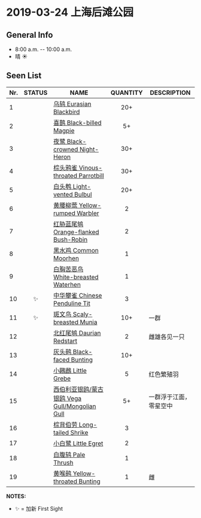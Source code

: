 # 2019-03-24 上海后滩公园

## General Info
*  8:00 a.m. -- 10:00 a.m.
*  晴   :sunny:

## Seen List
Nr.|STATUS | NAME                                   | QUANTITY| DESCRIPTION                    |
|--| :--:  |----------------------------------------| :-----: |--------------------------------|
|1| |[乌鸫 Eurasian Blackbird](https://github.com/simonace/My-Birding-Log/blob/master/have-seen-list.md#%E4%B9%8C%E9%B8%AB-eurasian-blackbird)|20+||
|2||[喜鹊 Black-billed Magpie](https://github.com/simonace/My-Birding-Log/blob/master/have-seen-list.md#%E5%96%9C%E9%B9%8A-black-billed-magpie)|5+||
|3||[夜鹭 Black-crowned Night-Heron](https://github.com/simonace/My-Birding-Log/blob/master/have-seen-list.md#%E5%A4%9C%E9%B9%AD-black-crowned-night-heron)|30+||
|4||[棕头鸦雀 Vinous-throated Parrotbill](https://github.com/simonace/My-Birding-Log/blob/master/have-seen-list.md#%E6%A3%95%E5%A4%B4%E9%B8%A6%E9%9B%80-vinous-throated-parrotbill)|30+||
|5||[白头鹎 Light-vented Bulbul](https://github.com/simonace/My-Birding-Log/blob/master/have-seen-list.md#%E7%99%BD%E5%A4%B4%E9%B9%8E-light-vented-bulbul)|20+||
|6||[黄腰柳莺 Yellow-rumped Warbler](https://github.com/simonace/My-Birding-Log/blob/master/have-seen-list.md#%E9%BB%84%E8%85%B0%E6%9F%B3%E8%8E%BA-pallass-leaf-warbler)| 2 |  |
|7||[红胁蓝尾鸲 Orange-flanked Bush-Robin](https://github.com/simonace/My-Birding-Log/blob/master/have-seen-list.md#%E7%BA%A2%E8%83%81%E8%93%9D%E5%B0%BE%E9%B8%B2-orange-flanked-bush-robin)|2||
|8||[黑水鸡 Common Moorhen](https://github.com/simonace/My-Birding-Log/blob/master/have-seen-list.md#%E9%BB%91%E6%B0%B4%E9%B8%A1-common-moorhen)|1||
|9||[白胸苦恶鸟 White-breasted Waterhen](https://github.com/simonace/My-Birding-Log/blob/master/have-seen-list.md#%E7%99%BD%E8%83%B8%E8%8B%A6%E6%81%B6%E9%B8%9F-white-breasted-waterhen)|1||
|10|:sparkles:|[中华攀雀 Chinese Penduline Tit](https://github.com/simonace/My-Birding-Log/blob/master/have-seen-list.md#%E4%B8%AD%E5%8D%8E%E6%94%80%E9%9B%80-chinese-penduline-tit)|3||
|11|:sparkles:|[斑文鸟 Scaly-breasted Munia](https://github.com/simonace/My-Birding-Log/blob/master/have-seen-list.md#%E6%96%91%E6%96%87%E9%B8%9F-scaly-breasted-munia)|10+|一群|
|12||[北红尾鸲 Daurian Redstart](https://github.com/simonace/My-Birding-Log/blob/master/have-seen-list.md#%E5%8C%97%E7%BA%A2%E5%B0%BE%E9%B8%B2-daurian-redstart)|2|雌雄各见一只|
|13||[灰头鹀 Black-faced Bunting](https://github.com/simonace/My-Birding-Log/blob/master/have-seen-list.md#%E7%81%B0%E5%A4%B4%E9%B9%80-black-faced-bunting)|10+||
|14||[小鸊鷉 Little Grebe](https://github.com/simonace/My-Birding-Log/blob/master/have-seen-list.md#%E5%B0%8F%E9%B8%8A%E9%B7%89-little-grebe)|5|红色繁殖羽|
|15||[西伯利亚银鸥/蒙古银鸥 Vega Gull/Mongolian Gull](https://github.com/simonace/My-Birding-Log/blob/master/have-seen-list.md#%E8%A5%BF%E4%BC%AF%E5%88%A9%E4%BA%9A%E9%93%B6%E9%B8%A5%E8%92%99%E5%8F%A4%E9%93%B6%E9%B8%A5-vega-gullmongolian-gull)|5+|一群浮于江面，零星空中|
|16||[棕背伯劳 Long-tailed Shrike](https://github.com/simonace/My-Birding-Log/blob/master/have-seen-list.md#%E6%A3%95%E8%83%8C%E4%BC%AF%E5%8A%B3-long-tailed-shrike)|3| |
|17||[小白鹭 Little Egret](https://github.com/simonace/My-Birding-Log/blob/master/have-seen-list.md#%E5%B0%8F%E7%99%BD%E9%B9%AD-little-egret)|2||
|18||[白腹鸫 Pale Thrush](https://github.com/simonace/My-Birding-Log/blob/master/have-seen-list.md#%E7%99%BD%E8%85%B9%E9%B8%AB-pale-thrush)| 1 |  |
|19||[黄喉鹀 Yellow-throated Bunting](https://github.com/simonace/My-Birding-Log/blob/master/have-seen-list.md#黄喉鹀-yellow-throated-bunting)|1|雌|

**NOTES:**
- :sparkles: = 加新 First Sight
